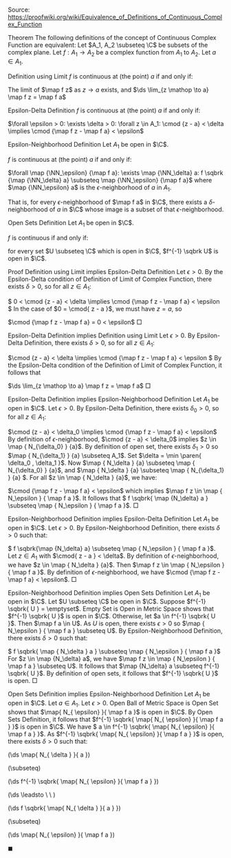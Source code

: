 # 

Source: https://proofwiki.org/wiki/Equivalence_of_Definitions_of_Continuous_Complex_Function



Theorem
The following definitions of the concept of Continuous Complex Function are equivalent:
Let $A_1, A_2 \subseteq \C$ be subsets of the complex plane.
Let $f: A_1 \to A_2$ be a complex function from $A_1$ to $A_2$.
Let $a \in A_1$.

Definition using Limit
$f$ is continuous at (the point) $a$ if and only if:

The limit of $\map f z$ as $z \to a$ exists, and
$\ds \lim_{z \mathop \to a} \map f z = \map f a$


Epsilon-Delta Definition
$f$ is continuous at (the point) $a$ if and only if:

$\forall \epsilon > 0: \exists \delta > 0: \forall z \in A_1: \cmod {z - a} < \delta \implies \cmod {\map f z - \map f a} < \epsilon$


Epsilon-Neighborhood Definition
Let $A_1$ be open in $\C$.

$f$ is continuous at (the point) $a$ if and only if:

$\forall \map {\NN_\epsilon} {\map f a}: \exists \map {\NN_\delta} a: f \sqbrk {\map {\NN_\delta} a} \subseteq \map {\NN_\epsilon} {\map f a}$
where $\map {\NN_\epsilon} a$ is the $\epsilon$-neighborhood of $a$ in $A_1$.

That is, for every $\epsilon$-neighborhood of $\map f a$ in $\C$, there exists a $\delta$-neighborhood of $a$ in $\C$ whose image is a subset of that $\epsilon$-neighborhood.


Open Sets Definition
Let $A_1$ be open in $\C$.

$f$ is continuous if and only if:

for every set $U \subseteq \C$ which is open in $\C$, $f^{-1} \sqbrk U$ is open in $\C$.


Proof
Definition using Limit implies Epsilon-Delta Definition
Let $\epsilon > 0$.
By the Epsilon-Delta condition of Definition of Limit of Complex Function, there exists $\delta > 0$, so for all $z \in A_1$:

$ 0 < \cmod {z - a} < \delta \implies \cmod {\map f z - \map f a} < \epsilon $
In the case of $0 = \cmod{ z - a }$, we must have $z = a$, so

$\cmod {\map f z - \map f a} = 0 < \epsilon$
$\Box$

Epsilon-Delta Definition implies Definition using Limit
Let $\epsilon > 0$.
By Epsilon-Delta Definition, there exists $\delta > 0$, so for all $z \in A_1$:

$\cmod {z - a} < \delta \implies \cmod {\map f z - \map f a} < \epsilon $
By the Epsilon-Delta condition of the Definition of Limit of Complex Function, it follows that

$\ds \lim_{z \mathop \to a} \map f z = \map f a$
$\Box$

Epsilon-Delta Definition implies Epsilon-Neighborhood Definition
Let $A_1$ be open in $\C$.
Let $\epsilon > 0$.
By Epsilon-Delta Definition, there exists $\delta_0 > 0$, so for all $z \in A_1$:

$\cmod {z - a} < \delta_0 \implies \cmod {\map f z - \map f a} < \epsilon$
By definition of $\epsilon$-neighborhood, $\cmod {z - a} < \delta_0$ implies $z \in \map { N_{\delta_0} } {a}$.
By definition of open set, there exists $\delta_1 > 0$ so $\map { N_{\delta_1} } {a} \subseteq A_1$.
Set $\delta = \min \paren{ \delta_0 , \delta_1 }$.
Now $\map { N_\delta } {a}  \subseteq \map { N_{\delta_0} } {a}$, and $\map { N_\delta } {a} \subseteq \map { N_{\delta_1} } {a} $.
For all $z \in \map { N_\delta } {a}$, we have: 

$\cmod {\map f z - \map f a} < \epsilon$
which implies $\map f z \in \map { N_\epsilon } { \map f a }$.
It follows that $ f \sqbrk{ \map {N_\delta} a } \subseteq \map { N_\epsilon } { \map f a }$.
$\Box$

Epsilon-Neighborhood Definition implies Epsilon-Delta Definition
Let $A_1$ be open in $\C$.
Let $\epsilon > 0$.
By Epsilon-Neighborhood Definition, there exists $\delta > 0$ such that:

$ f \sqbrk{\map {N_\delta} a} \subseteq \map { N_\epsilon } { \map f a }$.
Let $z \in A_1$ with $\cmod{ z - a } < \delta$.
By definition of $\epsilon$-neighborhood, we have $z \in \map { N_\delta } {a}$.
Then $\map f z \in \map { N_\epsilon } { \map f a }$.
By definition of $\epsilon$-neighborhood, we have $\cmod {\map f z - \map f a} < \epsilon$.
$\Box$

Epsilon-Neighborhood Definition implies Open Sets Definition
Let $A_1$ be open in $\C$.
Let $U \subseteq \C$ be open in $\C$.
Suppose $f^{-1} \sqbrk{ U } = \emptyset$.
Empty Set is Open in Metric Space shows that $f^{-1} \sqbrk{ U }$ is open in $\C$.
Otherwise, let $a \in f^{-1} \sqbrk{ U }$.
Then $\map f a \in U$.
As $U$ is open, there exists $\epsilon > 0$ so $\map { N_\epsilon } { \map f a } \subseteq U$.
By Epsilon-Neighborhood Definition, there exists $\delta > 0$ such that:

$ f \sqbrk{ \map { N_\delta } a } \subseteq \map { N_\epsilon } { \map f a }$
For $z \in \map {N_\delta} a$, we have $\map f z \in \map { N_\epsilon } { \map f a } \subseteq U$.
It follows that $\map {N_\delta} a \subseteq  f^{-1} \sqbrk{ U }$.
By definition of open sets, it follows that $f^{-1} \sqbrk{ U }$ is open.
$\Box$

Open Sets Definition implies Epsilon-Neighborhood Definition
Let $A_1$ be open in $\C$.
Let $a \in A_1$.
Let $\epsilon > 0$.
Open Ball of Metric Space is Open Set shows that $\map{ N_{ \epsilon} }{ \map f a }$ is open in $\C$.
By Open Sets Definition, it follows that $f^{-1} \sqbrk{ \map{ N_{ \epsilon} }{ \map f a } }$ is open in $\C$.
We have $ a \in f^{-1} \sqbrk{ \map{ N_{ \epsilon} }{ \map f a } }$.
As $f^{-1} \sqbrk{ \map{ N_{ \epsilon} }{ \map f a } }$ is open, there exists $\delta > 0$ such that:














\(\ds \map{ N_{ \delta } }{ a }\)

\(\subseteq\)







\(\ds f^{-1} \sqbrk{ \map{ N_{ \epsilon} }{ \map f a } }\)














\(\ds \leadsto \ \ \)





\(\ds f \sqbrk{ \map{ N_{ \delta } }{ a } }\)

\(\subseteq\)







\(\ds \map{ N_{ \epsilon} }{ \map f a }\)









$\blacksquare$





